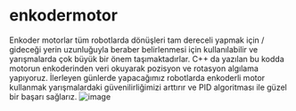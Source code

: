 # enkodermotor
Enkoder motorlar tüm robotlarda dönüşleri tam dereceli yapmak için / gideceği yerin uzunluğuyla beraber belirlenmesi için kullanılabilir ve yarışmalarda çok büyük bir önem taşımaktadırlar. C++ da yazılan bu kodda motorun enkoderinden veri okuyarak pozisyon ve rotasyon algılama yapıyoruz.
İlerleyen günlerde yapacağımız robotlarda enkoderli motor kullanmak yarışmalardaki güvenilirliğimizi arttırır ve PID algoritması ile güzel bir başarı sağlarız.
![image](https://github.com/user-attachments/assets/2c4b5431-38e9-4601-88da-b44ca34f6c61)
